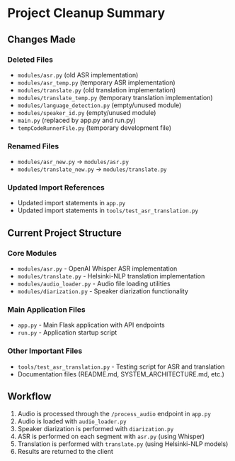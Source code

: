 # Project Cleanup Summary

## Changes Made

### Deleted Files
- `modules/asr.py` (old ASR implementation)
- `modules/asr_temp.py` (temporary ASR implementation)
- `modules/translate.py` (old translation implementation)
- `modules/translate_temp.py` (temporary translation implementation)
- `modules/language_detection.py` (empty/unused module)
- `modules/speaker_id.py` (empty/unused module)
- `main.py` (replaced by app.py and run.py)
- `tempCodeRunnerFile.py` (temporary development file)

### Renamed Files
- `modules/asr_new.py` → `modules/asr.py`
- `modules/translate_new.py` → `modules/translate.py`

### Updated Import References
- Updated import statements in `app.py`
- Updated import statements in `tools/test_asr_translation.py`

## Current Project Structure

### Core Modules
- `modules/asr.py` - OpenAI Whisper ASR implementation
- `modules/translate.py` - Helsinki-NLP translation implementation
- `modules/audio_loader.py` - Audio file loading utilities
- `modules/diarization.py` - Speaker diarization functionality

### Main Application Files
- `app.py` - Main Flask application with API endpoints
- `run.py` - Application startup script

### Other Important Files
- `tools/test_asr_translation.py` - Testing script for ASR and translation
- Documentation files (README.md, SYSTEM_ARCHITECTURE.md, etc.)

## Workflow
1. Audio is processed through the `/process_audio` endpoint in `app.py`
2. Audio is loaded with `audio_loader.py`
3. Speaker diarization is performed with `diarization.py`
4. ASR is performed on each segment with `asr.py` (using Whisper)
5. Translation is performed with `translate.py` (using Helsinki-NLP models)
6. Results are returned to the client
